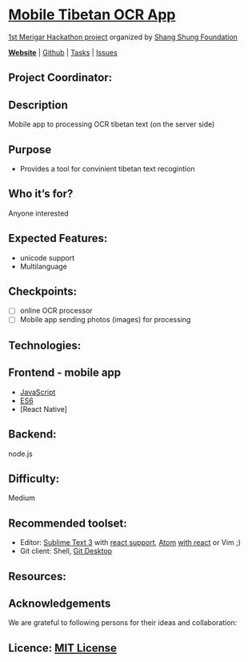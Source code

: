 # [Mobile Tibetan OCR App](https://shangshungfoundation.github.io/tibetan_ocr_app/)
[1st Merigar Hackathon project](ShangShungFoundation/1st_merigar_hackathon) organized by [Shang Shung Foundation](shangshungfoundation.org)

**[Website](https://shangshungfoundation.github.io/tibetan_ocr_app/)** | 
[Github](https://github.com/ShangShungFoundation/tibetan_ocr_app/) | 
[Tasks](https://github.com/ShangShungFoundation/tibetan_ocr_app/projects/1) | 
[Issues](https://github.com/ShangShungFoundation/tibetan_ocr_app/issues)

## Project Coordinator: 

## Description
Mobile app to processing OCR tibetan text (on the server side)

## Purpose
* Provides a tool for convinient tibetan text recogintion

## Who it’s for? 
Anyone interested

## Expected Features: 
- unicode support
- Multilanguage

## Checkpoints: 
- [ ] online OCR processor
- [ ] Mobile app sending photos (images) for processing

## Technologies: 

## Frontend - mobile app
* [JavaScript](https://developer.mozilla.org/en-US/docs/Learn/Getting_started_with_the_web/JavaScript_basics)
* [ES6](https://babeljs.io/learn-es2015/)
* [React Native]

## Backend:
node.js

## Difficulty: 
Medium

## Recommended toolset:
   - Editor: [Sublime Text 3](https://www.sublimetext.com/3) with [react support](https://medium.com/@adrianli/setting-up-sublime-text-3-for-reactjs-3bf6baceb73a), [Atom](https://atom.io/) [with react](https://medium.com/productivity-freak/my-atom-editor-setup-for-js-react-9726cd69ad20) or Vim ;)
   - Git client: Shell, [Git Desktop](https://desktop.github.com/)

## Resources:

## Acknowledgements
We are grateful to following persons for their ideas and collaboration:

## Licence: [MIT License](LICENSE)
